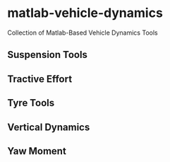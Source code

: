 # matlab-vehicle-dynamics
Collection of Matlab-Based Vehicle Dynamics Tools

## Suspension Tools

## Tractive Effort

## Tyre Tools

## Vertical Dynamics

## Yaw Moment

